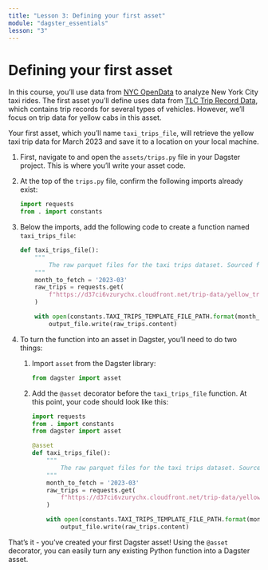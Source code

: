 ```yaml
---
title: "Lesson 3: Defining your first asset"
module: "dagster_essentials"
lesson: "3"
---
```


# Defining your first asset

In this course, you’ll use data from [NYC OpenData](https://opendata.cityofnewyork.us/) to analyze New York City taxi rides. The first asset you’ll define uses data from [TLC Trip Record Data](https://www.nyc.gov/site/tlc/about/tlc-trip-record-data.page), which contains trip records for several types of vehicles. However, we’ll focus on trip data for yellow cabs in this asset.

Your first asset, which you’ll name `taxi_trips_file`, will retrieve the yellow taxi trip data for March 2023 and save it to a location on your local machine.

1. First, navigate to and open the `assets/trips.py` file in your Dagster project. This is where you’ll write your asset code.
2. At the top of the `trips.py` file, confirm the following imports already exist:
    
    ```python
    import requests
    from . import constants
    ``` 
3. Below the imports, add the following code to create a function named `taxi_trips_file`:
    
    ```python
    def taxi_trips_file():
        """
            The raw parquet files for the taxi trips dataset. Sourced from the NYC Open Data portal.
        """
        month_to_fetch = '2023-03' 
        raw_trips = requests.get(
            f"https://d37ci6vzurychx.cloudfront.net/trip-data/yellow_tripdata_{month_to_fetch}.parquet"
        )
    
        with open(constants.TAXI_TRIPS_TEMPLATE_FILE_PATH.format(month_to_fetch), "wb") as output_file:
            output_file.write(raw_trips.content)
    ```
4. To turn the function into an asset in Dagster, you’ll need to do two things:
    1. Import `asset` from the Dagster library:
    
       ```python
       from dagster import asset
       ```
    
    2. Add the `@asset` decorator before the `taxi_trips_file` function. At this point, your code should look like this:
    
       ```python
       import requests
       from . import constants
       from dagster import asset
       
       @asset
       def taxi_trips_file():
           """
               The raw parquet files for the taxi trips dataset. Sourced from the NYC Open Data portal.
           """
           month_to_fetch = '2023-03' 
           raw_trips = requests.get(
               f"https://d37ci6vzurychx.cloudfront.net/trip-data/yellow_tripdata_{month_to_fetch}.parquet"
           )
       
           with open(constants.TAXI_TRIPS_TEMPLATE_FILE_PATH.format(month_to_fetch), "wb") as output_file:
               output_file.write(raw_trips.content)
       ```

That’s it - you’ve created your first Dagster asset! Using the `@asset` decorator, you can easily turn any existing Python function into a Dagster asset.